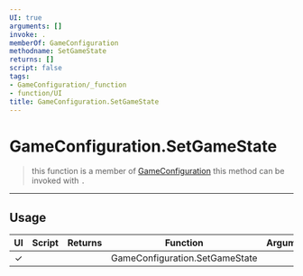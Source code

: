```yaml
---
UI: true
arguments: []
invoke: .
memberOf: GameConfiguration
methodname: SetGameState
returns: []
script: false
tags:
- GameConfiguration/_function
- function/UI
title: GameConfiguration.SetGameState
---
```

# GameConfiguration.SetGameState
> this function is a member of [GameConfiguration](civ-6/lua/GameConfiguration.md)
> this method can be invoked with `.`
-----
## Usage
|  UI | Script | Returns | Function | Arguments |
|:---:|:------:|-------:|:--------:|:---------|
|✓| ||GameConfiguration.SetGameState||
